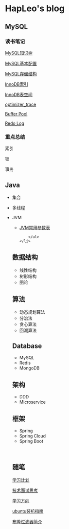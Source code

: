 <html>
<title>HapLeo&#39;s blog</title>
<body background="images/ChMlWl6XziGISq35ACQbzzYOR7sAAOXKQG_nn8AJBvn045.jpg">
<h1>HapLeo&#39;s blog </h1>
<h2>MySQL</h2>
<h3>读书笔记</h3>
<p><a href='mysql/MySQL知识树.md'>MySQL知识树</a></p>
<p><a href='mysql/读书笔记/MySQL基本配置.md'>MySQL基本配置</a></p>
<p><a href='mysql/读书笔记/MySQL存储结构.md'>MySQL存储结构</a></p>
<p><a href='mysql/读书笔记/InnoDB索引.md'>InnoDB索引</a></p>
<p><a href='mysql/读书笔记/InnoDB表空间.md'>InnoDB表空间</a></p>
<p><a href='mysql/读书笔记/optimizer_trace.md'>optimizer_trace</a></p>
<p><a href='mysql/读书笔记/Buffer Pool.md'>Buffer Pool</a></p>
<p><a href='mysql/读书笔记/Redo_Log.md'>Redo Log</a></p>
<h3>重点总结</h3>
<p>索引</p>
<p>锁</p>
<p>事务</p>
<h2>Java</h2>
<ul>
    <li><p>集合</p>
    </li>
    <li><p>多线程</p>
    </li>
    <li><p>JVM</p>
        <ul>
            <li><a href='jvm/JVM常用参数表.md'>JVM常用参数表</a></li>

        </ul>
    </li>

</ul>
<h2>数据结构</h2>
<ul>
    <li>线性结构</li>
    <li>树形结构</li>
    <li>图论</li>

</ul>
<h2>算法</h2>
<ul>
    <li>动态规划算法</li>
    <li>分治法</li>
    <li>贪心算法</li>
    <li>回溯算法</li>

</ul>
<h2>Database</h2>
<ul>
    <li>MySQL</li>
    <li>Redis</li>
    <li>MongoDB</li>

</ul>
<h2>架构</h2>
<ul>
    <li>DDD</li>
    <li>Microservice</li>

</ul>
<h2>框架</h2>
<ul>
    <li>Spring</li>
    <li>Spring Cloud</li>
    <li>Spring Boot</li>

</ul>
<p>&nbsp;</p>
<h2>随笔</h2>
<p><a href='随笔/学习计划.md'>学习计划</a></p>
<p><a href='随笔/技术面试思考.md'>技术面试思考</a></p>
<p><a href='随笔/学习方向.md'>学习方向</a></p>
<p><a href='linux/ubuntu装机指南.md'>ubuntu装机指南</a></p>
<p><a href='redis/布隆过滤器简介.md'>布隆过滤器简介</a></p>
</body>
</html>